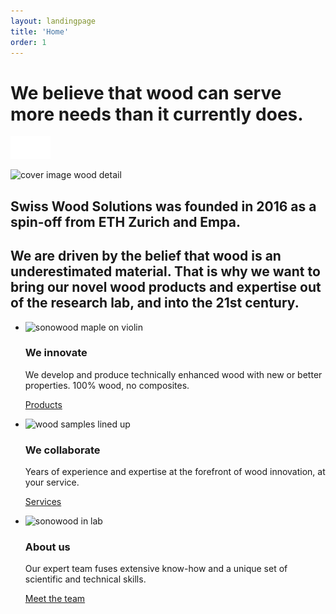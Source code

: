 ```yaml
---
layout: landingpage
title: 'Home'
order: 1
---
```


<div class="full-width-kenburns">
<div class="wrap-bg-image">

# We believe that wood can serve more needs than it currently does.

![](/assets/images/arrow-d-white.svg)

</div>
<img src="/assets/images/home_cover.jpg"
  srcset="/assets/images/home_cover_2x.jpg" alt="cover image wood detail">
</div>

<div class="full-width-grey">
<div class="wrap -center">

## Swiss Wood Solutions was founded in 2016 as a spin-off from ETH Zurich and Empa.

## We are driven by the belief that wood is an underestimated material. That is why we want to bring our novel wood products and expertise out of the research lab, and into the 21st century.

</div>
</div>

<div class="full-width">
<div class="wrap">

- <img src="/assets/images/home_materials.jpg"
    srcset="/assets/images/home_materials_2x.jpg" alt="sonowood maple on violin">

  ### We innovate

  We develop and produce technically enhanced wood with new or better properties. 100% wood, no composites.

  <a class="btn" href="/Products">Products</a>

- <img src="/assets/images/home_services.jpg"
    srcset="/assets/images/home_services_2x.jpg" alt="wood samples lined up">

  ### We collaborate

  Years of experience and expertise at the forefront of wood innovation, at your service.

  <a class="btn" href="/Services">Services</a>

- <img src="/assets/images/home_about_02.jpg"
    srcset="/assets/images/home_about_02_2x.jpg" alt="sonowood in lab">

  ### About us

  Our expert team fuses extensive know-how and a unique set of scientific and technical skills.

  <a class="btn" href="/About">Meet the team</a>
</div>
</div>

